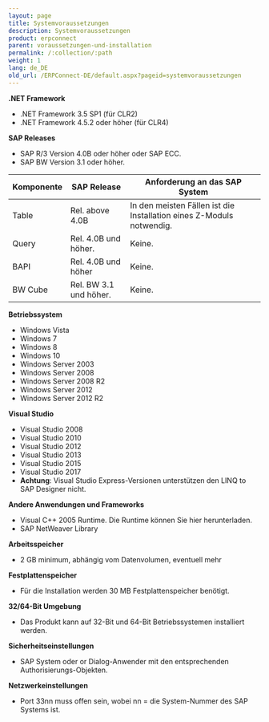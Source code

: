 ```yaml
---
layout: page
title: Systemvoraussetzungen
description: Systemvoraussetzungen
product: erpconnect
parent: voraussetzungen-und-installation
permalink: /:collection/:path
weight: 1
lang: de_DE
old_url: /ERPConnect-DE/default.aspx?pageid=systemvoraussetzungen
---
```


**.NET Framework**
 	
- .NET Framework 3.5 SP1 (für CLR2)
- .NET Framework 4.5.2 oder höher (für CLR4)

**SAP Releases**
 	
- SAP R/3 Version 4.0B oder höher oder SAP ECC.
- SAP BW Version 3.1 oder höher.

| Komponente | SAP Release            | Anforderung an das SAP System                                         |
|------------|------------------------|-----------------------------------------------------------------------|
| Table      | Rel. above 4.0B        | In den meisten Fällen ist die Installation  eines Z-Moduls notwendig. |
| Query      | Rel. 4.0B und höher.   | Keine.                                                                |
| BAPI       | Rel. 4.0B und höher    | Keine.                                                                |
| BW Cube    | Rel. BW 3.1 und höher. | Keine.                                                                |


**Betriebssystem**
 	
- Windows Vista
- Windows 7
- Windows 8
- Windows 10
- Windows Server 2003
- Windows Server 2008
- Windows Server 2008 R2
- Windows Server 2012
- Windows Server 2012 R2

**Visual Studio**
 	
- Visual Studio 2008
- Visual Studio 2010
- Visual Studio 2012
- Visual Studio 2013
- Visual Studio 2015
- Visual Studio 2017
- **Achtung**: Visual Studio Express-Versionen unterstützen den LINQ to SAP Designer nicht.

**Andere Anwendungen und Frameworks**
 	
- Visual C++ 2005 Runtime. Die Runtime können Sie hier herunterladen.
- SAP NetWeaver Library

**Arbeitsspeicher**
 	
- 2 GB minimum, abhängig vom Datenvolumen, eventuell mehr

**Festplattenspeicher**
 	
- Für die Installation werden 30 MB Festplattenspeicher benötigt.

**32/64-Bit Umgebung**
 	
- Das Produkt kann auf 32-Bit und 64-Bit Betriebssystemen installiert werden.

**Sicherheitseinstellungen**
 	
- SAP System oder or Dialog-Anwender mit den entsprechenden Authorisierungs-Objekten.

**Netzwerkeinstellungen**
 	
- Port 33nn muss offen sein, wobei nn = die System-Nummer des SAP Systems ist.






